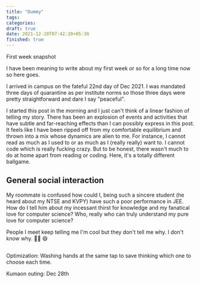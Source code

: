 ```yaml
---
title: "Dummy"
tags:
categories: 
draft: true
date: 2021-12-28T07:42:20+05:30
finished: true
---
```


First week snapshot

I have been meaning to write about my first week or so for a long time now so here goes.   

I arrived in campus on the fateful 22nd day of Dec 2021. I was mandated three days of quarantine as per institute norms so those three days were pretty straightforward and dare I say "peaceful". 

I started this post in the morning and I just can't think of a linear fashion of telling my story. There has been an explosion of events and activities that have subtle and far-reaching effects than I can possibly express in this post. It feels like I have been ripped off from my comfortable equilibrium and thrown into a mix whose dynamics are alien to me. For instance, I cannot read as much as I used to or as much as I (really really) want to. I cannot code which is really fucking crazy. But to be honest, there wasn't much to do at home apart from reading or coding. Here, it's a totally different ballgame.

## General social interaction   

My roommate is confused how could I, being such a sincere student (he heard about my NTSE and KVPY) have such a poor performance in JEE. How do I tell him about my incessant thirst for knowledge and my fanatical love for computer science? Who, really who can truly understand my pure love for computer science?    

People I meet keep telling me I'm cool but they don't tell me why. I don't know why. :man_shrugging: :smile:

## 

Optimization: Washing hands at the same tap to save thinking which one to choose each time.

Kumaon outing: Dec 28th

<!-- 
Meri dhalti shaam mein jo teri subah ghull jaye
Toh raat ke sune paan ki har ek girah khul jaye
~Tum Ho, _Arijit Singh_ 
-->